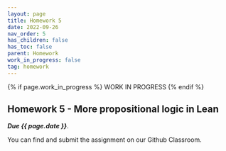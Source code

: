 ```yaml
---
layout: page
title: Homework 5
date: 2022-09-26
nav_order: 5
has_children: false
has_toc: false
parent: Homework
work_in_progress: false	
tag: homework 
---
```


{% if page.work_in_progress %} WORK IN PROGRESS {% endif %}

## Homework 5 - More propositional logic in Lean

**_Due {{ page.date }}_**. 

You can find and submit the assignment on our Github Classroom.
